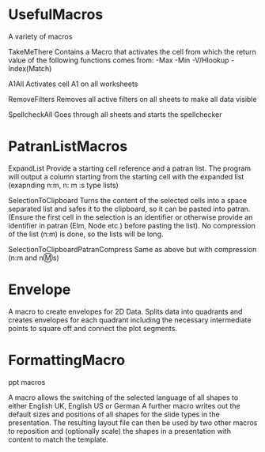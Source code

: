 # UsefulMacros
A variety of macros

TakeMeThere
Contains a Macro that activates the cell from which the return value of the following functions comes from:
 -Max
 -Min
 -V/Hlookup
 -Index(Match)
 
 A1All
 Activates cell A1 on all worksheets
 
 RemoveFilters
 Removes all active filters on all sheets to make all data visible
 
 SpellcheckAll
 Goes through all sheets and starts the spellchecker

# PatranListMacros

ExpandList
Provide a starting cell reference and a patran list.
The program will output a column starting from the starting cell with the expanded list (exapnding n:m, n: m :s type lists)

SelectionToClipboard
Turns the content of the selected cells into a space separated list and safes it to the clipboard, so it can be pasted into patran.
(Ensure the first cell in the selection is an identifier or otherwise provide an identifier in patran (Elm, Node etc.) before pasting the list). No compression of the list (n:m) is done, so the lists will be long.

SelectionToClipboardPatranCompress
Same as above but with compression (n:m and n:m:s)

# Envelope
A macro to create envelopes for 2D Data. Splits data into quadrants and creates envelopes for each quadrant including the necessary intermediate points to square off and connect the plot segments.

# FormattingMacro
ppt macros

A macro allows the switching of the selected language of all shapes to either English UK, English US or German
A further macro writes out the default sizes and positions of all shapes for the slide types in the presentation. The resulting layout file can then be used by two other macros to reposition and (optionally scale) the shapes in a presentation with content to match the template.
